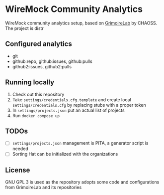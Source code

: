 # WireMock Community Analytics

WireMock community analytics setup, based on [GrimoireLab](https://chaoss.github.io/grimoirelab/)
by CHAOSS.
The project is distr

## Configured analytics

- git
- github:repo, github:issues, github:pulls
- github2:issues, github2:pulls

## Running locally

1. Check out this repository
2. Take `settings/credentials.cfg.template` and create local `settings/credentials.cfg`
   by replacing stubs with a proper token
3. In `settings/projects.json` put an actual list of projects
4. Run `docker compose up`

## TODOs

- [ ] `settings/projects.json` management is PITA, a generator script is needed
- [ ] Sorting Hat can be initialized with the organizations

## License

GNU GPL 3 is used as the repository adopts some code and configurations from
GrimoireLab and its repositories
